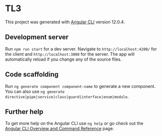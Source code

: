 # TL3

This project was generated with [Angular CLI](https://github.com/angular/angular-cli) version 12.0.4.

## Development server

Run `npm run start` for a dev server. Navigate to `http://localhost:4200/` for the client and `http://localhost:3000` for the server. The app will automatically reload if you change any of the source files.

## Code scaffolding

Run `ng generate component component-name` to generate a new component. You can also use `ng generate directive|pipe|service|class|guard|interface|enum|module`.

## Further help

To get more help on the Angular CLI use `ng help` or go check out the [Angular CLI Overview and Command Reference](https://angular.io/cli) page.
